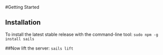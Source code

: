 #Getting Started

## Installation

To install the latest stable release with the command-line tool:
`sudo npm -g install sails`

##Now lift the server:
`sails lift`
